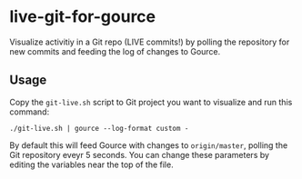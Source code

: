 live-git-for-gource
===================
Visualize activitiy in a Git repo (LIVE commits!)
by polling the repository for new commits and feeding the log
of changes to Gource.


Usage
-----
Copy the `git-live.sh` script to Git project you want to visualize
and run this command:

    ./git-live.sh | gource --log-format custom -

By default this will feed Gource with changes to `origin/master`,
polling the Git repository eveyr 5 seconds. You can change these
parameters by editing the variables near the top of the file.
